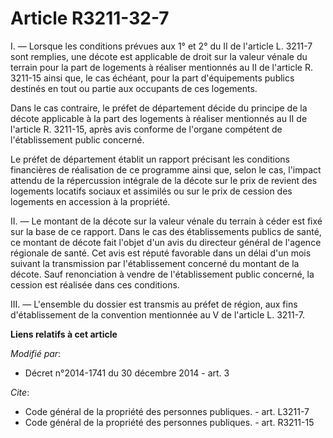 # Article R3211-32-7

I. ― Lorsque les conditions prévues aux 1° et 2° du II de l'article L. 3211-7 sont remplies, une décote est applicable de
droit sur la valeur vénale du terrain pour la part de logements à réaliser mentionnés au II de l'article R. 3211-15 ainsi
que, le cas échéant, pour la part d'équipements publics destinés en tout ou partie aux occupants de ces logements. 

Dans le cas contraire, le préfet de département décide du principe de la décote applicable à la part des logements à réaliser
mentionnés au II de l'article R. 3211-15, après avis conforme de l'organe compétent de l'établissement public concerné. 

Le préfet de département établit un rapport précisant les conditions financières de réalisation de ce programme ainsi que,
selon le cas, l'impact attendu de la répercussion intégrale de la décote sur le prix de revient des logements locatifs
sociaux et assimilés ou sur le prix de cession des logements en accession à la propriété. 

II. ― Le montant de la décote sur la valeur vénale du terrain à céder est fixé sur la base de ce rapport. Dans le cas des
établissements publics de santé, ce montant  de décote fait l'objet d'un avis du directeur général de l'agence régionale de
santé. Cet avis est réputé favorable dans un délai d'un mois suivant la transmission par l'établissement concerné du montant
de la décote. Sauf renonciation à vendre de l'établissement public concerné, la cession est réalisée dans ces conditions. 

III. ― L'ensemble du dossier est transmis au préfet de région, aux fins d'établissement de la convention mentionnée au V de
l'article L. 3211-7.

**Liens relatifs à cet article**

_Modifié par_:

  - Décret n°2014-1741 du 30 décembre 2014 - art. 3

_Cite_:

  - Code général de la propriété des personnes publiques. - art. L3211-7
  - Code général de la propriété des personnes publiques. - art. R3211-15
